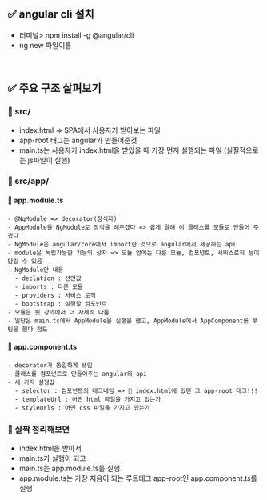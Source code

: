 ## ✅ angular cli 설치
- 터미널> npm install -g @angular/cli
- ng new 파일이름

<br>

## ✅ 주요 구조 살펴보기
### 🔸 src/
  - index.html => SPA에서 사용자가 받아보는 파일
  - app-root 태그는 angular가 만들어준것
  - main.ts는 사용자가 index.html을 받았을 때 가장 먼저 실행되는 파일 (실질적으로는 js파일이 실행)
### 🔸 src/app/
  #### 🔹 app.module.ts
    - @NgModule => decorator(장식자)
    - AppModule을 NgModule로 장식을 해주겠다 => 쉽게 말해 이 클래스를 모듈로 만들어 주겠다
    - NgModule은 angular/core에서 import한 것으로 angular에서 제공하는 api
    - module은 독립가능한 기능의 상자 => 모듈 안에는 다른 모듈, 컴포넌트, 서비스로직 등이 담길 수 있음
    - NgModule안 내용
      - declation : 선언값
      - imports : 다른 모듈
      - providers : 서비스 로직
      - bootstrap : 실행할 컴포넌트 
    - 모듈은 뒷 강의에서 더 자세히 다룸
    - 일단은 main.ts에서 AppModule을 실행을 했고, AppModule에서 AppComponent를 부팅을 했다 정도

  #### 🔹 app.component.ts
    - decorator가 동일하게 쓰임
    - 클래스를 컴포넌트로 만들어주는 angular의 api
    - 세 가지 설정값
      - selector : 컴포넌트의 태그네임 => 🌟 index.html에 있던 그 app-root 태그!!!
      - templateUrl : 어떤 html 파일을 가지고 있는가
      - styleUrls : 어떤 css 파일을 가지고 있는가
  
### 🔸 살짝 정리해보면
- index.html을 받아서
- main.ts가 실행이 되고
- main.ts는 app.module.ts를 실행
- app.module.ts는 가장 처음이 되는 루트태그 app-root인 app.component.ts를 실행
